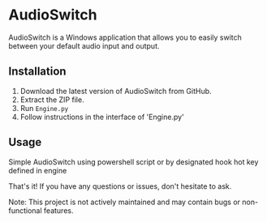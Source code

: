 # AudioSwitch

AudioSwitch is a Windows application that allows you to easily switch between your default audio input and output.

## Installation

1. Download the latest version of AudioSwitch from GitHub.
2. Extract the ZIP file.
3. Run `Engine.py`
4. Follow instructions in the interface of 'Engine.py'

## Usage

Simple AudioSwitch using powershell script or by designated hook hot key defined in engine
   


That's it! If you have any questions or issues, don't hesitate to ask.

Note: This project is not actively maintained and may contain bugs or non-functional features.
